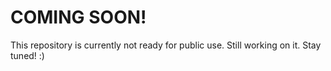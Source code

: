 # COMING SOON!
This repository is currently not ready for public use. Still working on it. Stay tuned! :)